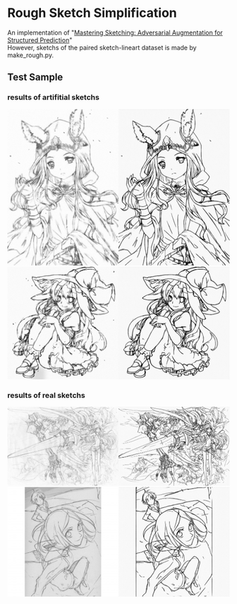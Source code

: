 # Rough Sketch Simplification

An implementation of "[Mastering Sketching: Adversarial Augmentation for Structured Prediction](https://arxiv.org/pdf/1703.08966.pdf)"  
However, sketchs of the paired sketch-lineart dataset is made by make_rough.py.

## Test Sample
### results of artifitial sketchs
![test14](https://github.com/La4La/lineart/blob/master/artifitial_sketch_result/14.jpg)
![test17](https://github.com/La4La/lineart/blob/master/artifitial_sketch_result/17.jpg)

### results of real sketchs
![test4](https://github.com/La4La/lineart/blob/master/real_sketch_result/test4.jpg)
![test7](https://github.com/La4La/lineart/blob/master/real_sketch_result/test7.jpg)
